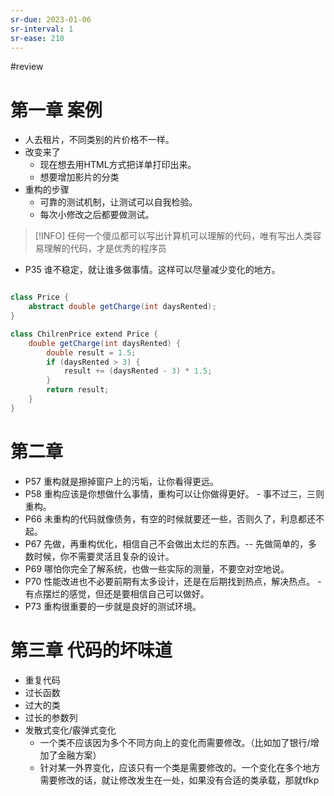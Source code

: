 ```yaml
---
sr-due: 2023-01-06
sr-interval: 1
sr-ease: 210
---
```


#review 

# 第一章 案例
- 人去租片，不同类别的片价格不一样。
- 改变来了
	- 现在想去用HTML方式把详单打印出来。
	- 想要增加影片的分类
- 重构的步骤
	- 可靠的测试机制，让测试可以自我检验。
	- 每次小修改之后都要做测试。
>[!INFO] 
>任何一个傻瓜都可以写出计算机可以理解的代码，唯有写出人类容易理解的代码，才是优秀的程序员

- P35 谁不稳定，就让谁多做事情。这样可以尽量减少变化的地方。
```java

class Price {
	abstract double getCharge(int daysRented);
}

class ChilrenPrice extend Price {
	double getCharge(int daysRented) {
		double result = 1.5;
		if (daysRented > 3) {
			result += (daysRented - 3) * 1.5;
		}
		return result;
	}
}

```

# 第二章
- P57 重构就是擦掉窗户上的污垢，让你看得更远。
- P58 重构应该是你想做什么事情，重构可以让你做得更好。  - 事不过三，三则重构。
- P66 未重构的代码就像债务，有空的时候就要还一些，否则久了，利息都还不起。
- P67 先做，再重构优化，相信自己不会做出太烂的东西。-- 先做简单的，多数时候，你不需要灵活且复杂的设计。
- P69 哪怕你完全了解系统，也做一些实际的测量，不要空对空地说。
- P70 性能改进也不必要前期有太多设计，还是在后期找到热点，解决热点。 - 有点摆烂的感觉，但还是要相信自己可以做好。
- P73 重构很重要的一步就是良好的测试环境。

# 第三章 代码的坏味道
- 重复代码
- 过长函数
- 过大的类
- 过长的参数列
- 发散式变化/霰弹式变化
	- 一个类不应该因为多个不同方向上的变化而需要修改。（比如加了银行/增加了金融方案）
	- 针对某一外界变化，应该只有一个类是需要修改的。一个变化在多个地方需要修改的话，就让修改发生在一处，如果没有合适的类承载，那就tfkp